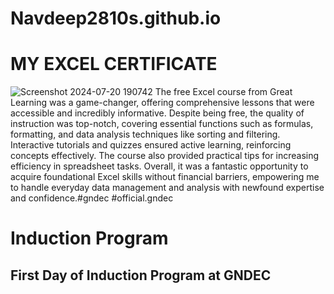 # Navdeep2810s.github.io
# MY EXCEL CERTIFICATE
![Screenshot 2024-07-20 190742](https://github.com/user-attachments/assets/aee5d19d-ee0e-42f7-80a2-9f8cb23e968e)
The free Excel course from Great Learning was a game-changer, offering comprehensive lessons that were accessible and incredibly informative. Despite being free, the quality of instruction was top-notch, covering essential functions such as formulas, formatting, and data analysis techniques like sorting and filtering. Interactive tutorials and quizzes ensured active learning, reinforcing concepts effectively. The course also provided practical tips for increasing efficiency in spreadsheet tasks. Overall, it was a fantastic opportunity to acquire foundational Excel skills without financial barriers, empowering me to handle everyday data management and analysis with newfound expertise and confidence.#gndec #official.gndec
# Induction Program
## First Day of Induction Program at GNDEC

